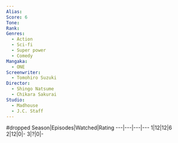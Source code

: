 ```yaml
---
Alias:
Score: 6
Tone: 
Rank:
Genres:
  - Action
  - Sci-fi
  - Super power
  - Comedy
Mangaka:
  - ONE
Screenwriter:
  - Tomohiro Suzuki
Director:
  - Shingo Natsume
  - Chikara Sakurai
Studio:
  - Madhouse
  - J.C. Staff
---
```

#dropped 
Season|Episodes|Watched|Rating
---|---|---|---
1|12|12|6
2|12|0|-
3|?|0|-
